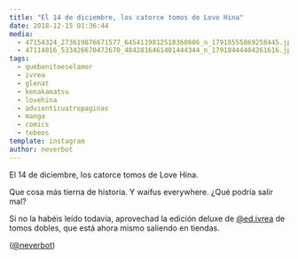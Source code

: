 ```yaml
---
title: "El 14 de diciembre, los catorce tomos de Love Hina"
date: 2018-12-15 01:36:44
media: 
  - 47154324_273619876671577_6454119812518368606_n_17918555869258445.jpg
  - 47114816_533426670472670_4842816461401444344_n_17918444404261616.jpg
tags: 
  - quebonitoeselamor
  - ivrea
  - glenat
  - kenakamatsu
  - lovehina
  - advienticuatropaginas
  - manga
  - comics
  - tebeos
template: instagram
author: neverbot
---
```


El 14 de diciembre, los catorce tomos de Love Hina.


Que cosa más tierna de historia. Y waifus everywhere. ¿Qué podría salir mal?


Si no la habéis leído todavía, aprovechad la edición deluxe de [@ed.ivrea](https://instagram.com/ed.ivrea) de tomos dobles, que está ahora mismo saliendo en tiendas.


([@neverbot](https://instagram.com/neverbot))



